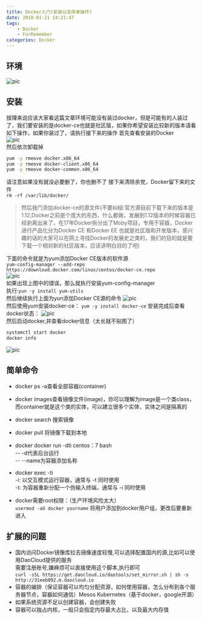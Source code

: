 ```yaml
---
title: Docker入门(安装以及简单操作)
date: 2018-01-21 14:21:47
tags:
    - Docker
    - ForRemember
categories: Docker
---
```


## 环境

![pic](1.png)

## 安装

按理来说应该大家看这篇文章环境可能没有装过docker，但是可能有的人装过了，我们要安装的是docker-ce也就是社区版，如果你希望安装比较新的版本请看如下操作，如果你装过了，请执行接下来的操作
首先查看安装的Docker  
![pic](2.png)  
然后依次卸载掉

```bash
yum -y rmeove docker.x86_64
yum -y rmeove docker-client.x86_64
yum -y rmeove docker-common.x86_64
```

请注意如果没有就没必要删了，你也删不了
接下来清除余党，Docker留下来的文件  
`rm -rf /var/lib/docker/`
>然后我门添加docker-ce的源文件(不要纠结:官方源目前下载下来的版本是1.12,Docker之前是个庞大的东西，什么都做，发展到1.12版本的时候容器已经剥离出来了，在17年Docker拆分出了Moby项目，专用于容器，Docker进行产品化分为Docker CE 和Docker EE 也就是社区版和开发版本，感兴趣的话的大家可以在网上寻找Docker的发展史之类的，我们的目的就是要下载一个相对新的社区版本，应该讲明白目的了吧)

下面的命令就是为yum添加Docker CE版本的软件源  
`yum-config-manager --add-repo https://download.docker.com/linux/centos/docker-ce.repo`   
![pic](3.png)  
如果出现上图中的错误，那么就执行安装yum-config-manager  
执行:`yun -y install yum-utils`  
然后继续执行上面为yun添加Docker CE源的命令
![pic](4.png)  
然后使用yum安装docker-ce：
`yum -y install docker-ce`
安装完成后查看docker状态：
![pic](5.png)  
然后启动docker,并查看docker信息（太长就不贴图了）

```bash
systemctl start docker
docker info
```

![pic](6.jpeg)  

## 简单命令

* docker ps -a查看全部容器(container)
* docker images查看镜像文件(image)，你可以理解为image是一个类class，而container就是这个类的实体，可以建立很多个实体，实体之间是隔离的
* docker search 搜索镜像
* docker pull 将镜像下载到本地
* docker docker run -dti centos：7 bash  
    -- -d代表后台运行  
    -- --name为容器添加名称
* docker exec -ti  
-i: 以交互模式运行容器，通常与 -t 同时使用  
-t: 为容器重新分配一个伪输入终端，通常与 -i 同时使用

* docker需要root权限：（生产环境风险太大）  
`usermod -aG docker yourname` 将用户添加到docker用户组，更改后要重新进入

## 扩展的问题

* 国内访问Docker镜像库拉去镜像速度较慢,可以选择配置国内的源,比如可以使用DaoCloud提供的服务  
需要注册账号,嫌麻烦可以直接使用这个脚本,执行即可  
`curl -sSL https://get.daocloud.io/daotools/set_mirror.sh | sh -s http://31eeb092.m.daocloud.io`
* 容器的编排（保证容器可以均匀分配资源，如何使用容器，怎么分布到各个服务器节点，容器如何通信）Mesos Kubernetes（基于docker，google开源）
* 如果系统资源不足以创建容器，会创建失败
* 容器可以独占内核，一般只会指定内存最大占比，以及最大内存值
